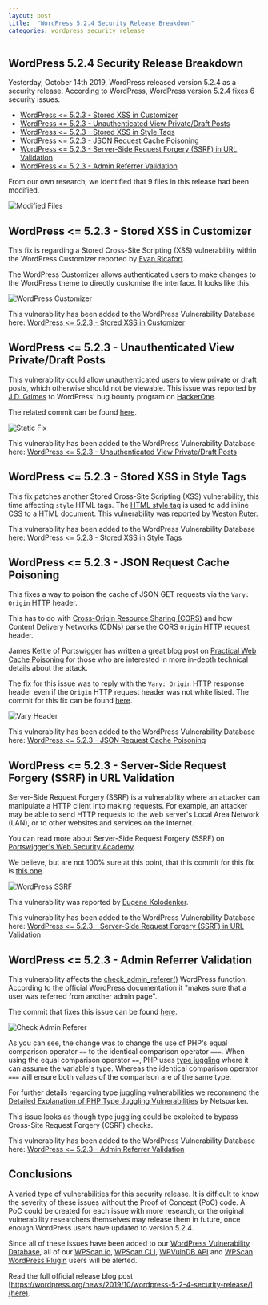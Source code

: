 ```yaml
---
layout: post
title:  "WordPress 5.2.4 Security Release Breakdown"
categories: wordpress security release
---
```


## WordPress 5.2.4 Security Release Breakdown

Yesterday, October 14th 2019, WordPress released version 5.2.4 as a security release. According to WordPress, WordPress version 5.2.4 fixes 6 security issues.

- [WordPress <= 5.2.3 - Stored XSS in Customizer](https://wpvulndb.com/vulnerabilities/9908)
- [WordPress <= 5.2.3 - Unauthenticated View Private/Draft Posts](https://wpvulndb.com/vulnerabilities/9909)
- [WordPress <= 5.2.3 - Stored XSS in Style Tags](https://wpvulndb.com/vulnerabilities/9910)
- [WordPress <= 5.2.3 - JSON Request Cache Poisoning](https://wpvulndb.com/vulnerabilities/9911)
- [WordPress <= 5.2.3 - Server-Side Request Forgery (SSRF) in URL Validation](https://wpvulndb.com/vulnerabilities/9912)
- [WordPress <= 5.2.3 - Admin Referrer Validation](https://wpvulndb.com/vulnerabilities/9913)

From our own research, we identified that 9 files in this release had been modified.

![Modified Files](/assets/posts/wordpress-524-release/files-modified.png)

## WordPress <= 5.2.3 - Stored XSS in Customizer

This fix is regarding a Stored Cross-Site Scripting (XSS) vulnerability within the WordPress Customizer reported by [Evan Ricafort](https://evanricafort.com/).

The WordPress Customizer allows authenticated users to make changes to the WordPress theme to directly customise the interface. It looks like this:

![WordPress Customizer](/assets/posts/wordpress-524-release/wordpress-customizer.png)

This vulnerability has been added to the WordPress Vulnerability Database here: [WordPress <= 5.2.3 - Stored XSS in Customizer](https://wpvulndb.com/vulnerabilities/9908)

## WordPress <= 5.2.3 - Unauthenticated View Private/Draft Posts

This vulnerability could allow unauthenticated users to view private or draft posts, which otherwise should not be viewable. This issue was reported by [J.D. Grimes](https://codesymphony.co/) to WordPress' bug bounty program on [HackerOne](https://hackerone.com/wordpress).

The related commit can be found [here](https://github.com/WordPress/WordPress/commit/f82ed753cf00329a5e41f2cb6dc521085136f308).

![Static Fix](/assets/posts/wordpress-524-release/static.png)

This vulnerability has been added to the WordPress Vulnerability Database here: [WordPress <= 5.2.3 - Unauthenticated View Private/Draft Posts](https://wpvulndb.com/vulnerabilities/9909)

## WordPress <= 5.2.3 - Stored XSS in Style Tags

This fix patches another Stored Cross-Site Scripting (XSS) vulnerability, this time affecting `style` HTML tags. The [HTML style tag](https://www.w3schools.com/tags/tag_style.asp) is used to add inline CSS to a HTML document. This vulnerability was reported by [Weston Ruter](https://weston.ruter.net/).

This vulnerability has been added to the WordPress Vulnerability Database here: [WordPress <= 5.2.3 - Stored XSS in Style Tags](https://wpvulndb.com/vulnerabilities/9910)

## WordPress <= 5.2.3 - JSON Request Cache Poisoning

This fixes a way to poison the cache of JSON GET requests via the `Vary: Origin` HTTP header.

This has to do with [Cross-Origin Resource Sharing (CORS)](https://developer.mozilla.org/en-US/docs/Web/HTTP/CORS) and how Content Delivery Networks (CDNs) parse the CORS `Origin` HTTP request header.

James Kettle of Portswigger has written a great blog post on [Practical Web Cache Poisoning](https://portswigger.net/research/practical-web-cache-poisoning) for those who are interested in more in-depth technical details about the attack.

The fix for this issue was to reply with the `Vary: Origin` HTTP response header even if the `Origin` HTTP request header was not white listed. The commit for this fix can be found [here](https://github.com/WordPress/WordPress/commit/b224c251adfa16a5f84074a3c0886270c9df38de).

![Vary Header](/assets/posts/wordpress-524-release/vary-header.png)

This vulnerability has been added to the WordPress Vulnerability Database here: [WordPress <= 5.2.3 - JSON Request Cache Poisoning](https://wpvulndb.com/vulnerabilities/9911)

## WordPress <= 5.2.3 - Server-Side Request Forgery (SSRF) in URL Validation

Server-Side Request Forgery (SSRF) is a vulnerability where an attacker can manipulate a HTTP client into making requests. For example, an attacker may be able to send HTTP requests to the web server's Local Area Network (LAN), or to other websites and services on the Internet.

You can read more about Server-Side Request Forgery (SSRF) on [Portswigger's Web Security Academy](https://portswigger.net/web-security/ssrf).

We believe, but are not 100% sure at this point, that this commit for this fix is [this one](https://github.com/WordPress/WordPress/commit/9db44754b9e4044690a6c32fd74b9d5fe26b07b2).

![WordPress SSRF](/assets/posts/wordpress-524-release/wordpress-ssrf.png)

This vulnerability was reported by [Eugene Kolodenker](https://eugenekolo.com/blog/).

This vulnerability has been added to the WordPress Vulnerability Database here: [WordPress <= 5.2.3 - Server-Side Request Forgery (SSRF) in URL Validation](https://wpvulndb.com/vulnerabilities/9912)

## WordPress <= 5.2.3 - Admin Referrer Validation

This vulnerability affects the [check_admin_referer()](https://developer.wordpress.org/reference/functions/check_admin_referer/) WordPress function. According to the official WordPress documentation it "makes sure that a user was referred from another admin page".

The commit that fixes this issue can be found [here](https://github.com/WordPress/WordPress/commit/b183fd1cca0b44a92f0264823dd9f22d2fd8b8d0).

![Check Admin Referer](/assets/posts/wordpress-524-release/check-admin-referer.png)

As you can see, the change was to change the use of PHP's equal comparison operator `==` to the identical comparison operator `===`. When using the equal comparison operator `==`, PHP uses [type juggling](https://www.php.net/manual/en/language.types.type-juggling.php) where it can assume the variable's type. Whereas the identical comparison operator `===` will ensure both values of the comparison are of the same type.

For further details regarding type juggling vulnerabilities we recommend the [Detailed Explanation of PHP Type Juggling Vulnerabilities](https://www.netsparker.com/blog/web-security/php-type-juggling-vulnerabilities/) by Netsparker.

This issue looks as though type juggling could be exploited to bypass Cross-Site Request Forgery (CSRF) checks.

This vulnerability has been added to the WordPress Vulnerability Database here: [WordPress <= 5.2.3 - Admin Referrer Validation](https://wpvulndb.com/vulnerabilities/9913)

## Conclusions

A varied type of vulnerabilities for this security release. It is difficult to know the severity of these issues without the Proof of Concept (PoC) code. A PoC could be created for each issue with more research, or the original vulnerability researchers themselves may release them in future, once enough WordPress users have updated to version 5.2.4.

Since all of these issues have been added to our [WordPress Vulnerability Database](https://wpvulndb.com/), all of our [WPScan.io](https://wpscan.io/), [WPScan CLI](http://wpscan.org/), [WPVulnDB API](https://wpvulndb.com/api) and [WPScan WordPress Plugin](https://wordpress.org/plugins/wpscan/) users will be alerted.

Read the full official release blog post [https://wordpress.org/news/2019/10/wordpress-5-2-4-security-release/](here).
